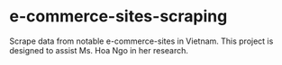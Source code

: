 # e-commerce-sites-scraping
Scrape data from notable e-commerce-sites in Vietnam. This project is designed to assist Ms. Hoa Ngo in her research.
